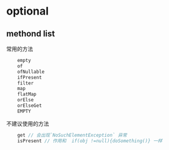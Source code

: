 # optional

## methond list

常用的方法

```java
    empty
    of
    ofNullable
    ifPresent
    filter
    map
    flatMap
    orElse
    orElseGet
    EMPTY
```

不建议使用的方法

```java
    get // 会出现`NoSuchElementException` 异常
    isPresent // 作用和  if(obj !=null){doSomething()} 一样
```